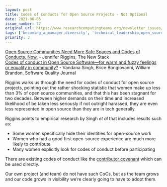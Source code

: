 ```yaml
---
layout: post
title: Codes of Conducts for Open Source Projects - Not Optional
date: 2021-06-05
issue_number: 77
original_url: https://www.researchcomputingteams.org/newsletter_issues/0077
tags: ['becoming_a_manager,diversity', 'technical_leadership,open_source_management']
priority: 3
---
```


<!-- markdownlint-disable MD033 -->
<!-- markdownlint-disable MD041 -->
<!-- markdownlint-disable MD049 -->

[Open Source Communities Need More Safe Spaces and Codes of Conducts. Now.](https://thenewstack.io/open-source-communities-need-more-safe-spaces-and-codes-of-conducts-now/) - Jennifer Riggins, The New Stack<br/>
[Codes of conduct in Open Source Software—for warm and fuzzy feelings or equality in community?](https://www.springerprofessional.de/en/codes-of-conduct-in-open-source-software-for-warm-and-fuzzy-feel/18912452) - Vandana Singh, Brice Bongiovanni, William Brandon, Software Quality Journal

Riggins walks us through the need for codes of conduct for open source projects, pointing out the rather shocking statistic that women make up less than 3% of open source communities, and that this has been stagnant for two decades.  Between higher demands on their time and increased likelihood of be taken less seriously if not outright harassed, they are even less represented in open source than they are in tech generally.

Riggins points to empirical research by Singh *et al* that includes results such as:

- Some women specifically hide their identities for open-source work
- Women who had a good first open-source experience are much more likely to contribute
- Many women explicitly look for codes of conduct before participating

There are existing codes of conduct like the [contributor covenant](https://www.contributor-covenant.org/version/2/0/code_of_conduct/) which can be used directly.

Our own project (and team) do not have such CoCs, but as the team grows and our code grows in visibility we’re clearly going to have to adopt them.
